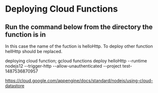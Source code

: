 # Deploying Cloud Functions

## Run the command below from the directory the function is in

In this case the name of the fuction is helloHttp.
To deploy other function hellHttp should be replaced.

deploying cloud function; gcloud functions deploy helloHttp --runtime nodejs12 --trigger-http --allow-unauthenticated --project test-1487536870957

https://cloud.google.com/appengine/docs/standard/nodejs/using-cloud-datastore
